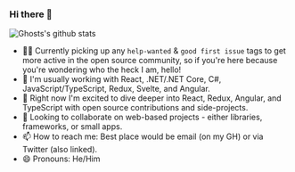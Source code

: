 ### Hi there 👋
![Ghosts's github stats](https://github-readme-stats.vercel.app/api?username=ghosts&count_private=true)

- 👷‍♂️ Currently picking up any `help-wanted` & `good first issue` tags to get more active in the open source community, so if you're here because you're wondering who the heck I am, hello!
- 🧠 I'm usually working with React, .NET/.NET Core, C#, JavaScript/TypeScript, Redux, Svelte, and Angular.
- 🌱 Right now I'm excited to dive deeper into React, Redux, Angular, and TypeScript with open source contributions and side-projects.
- 👀 Looking to collaborate on web-based projects - either libraries, frameworks, or small apps.
- 📫 How to reach me: Best place would be email (on my GH) or via Twitter (also linked).
- 😄 Pronouns: He/Him

